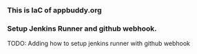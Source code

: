 ### This is IaC of appbuddy.org

### Setup Jenkins Runner and github webhook.

TODO: Adding how to setup jenkins runner with github webhook
